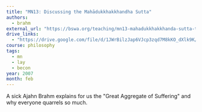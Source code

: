 ```yaml
---
title: "MN13: Discussing the Mahādukkhakkhandha Sutta"
authors:
  - brahm
external_url: "https://bswa.org/teaching/mn13-mahadukkhakkhanda-sutta-the-greater-discourse-on-the-mass-of-suffering-with-ajahn-brahm/"
drive_links:
  - "https://drive.google.com/file/d/1JWrBilzJap6VJcp3zqd7M8kKO_dXlk9K/view?usp=drivesdk"
course: philosophy
tags:
  - mn
  - lay
  - becon
year: 2007
month: feb
---
```


A sick Ajahn Brahm explains for us the "Great Aggregate of Suffering" and why everyone quarrels so much.
